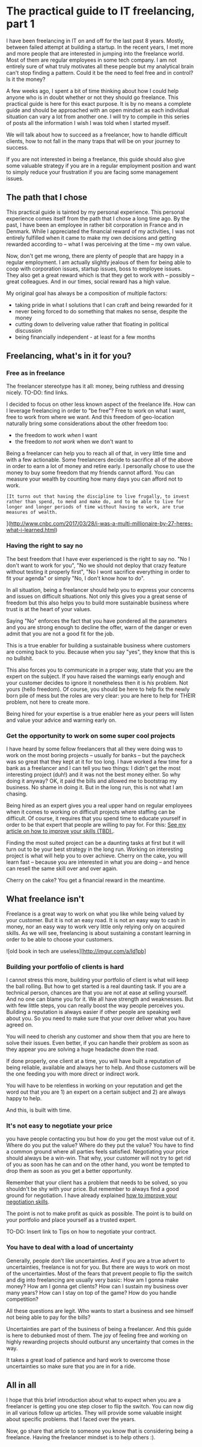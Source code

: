 # The practical guide to IT freelancing, part 1 #

I have been freelancing in IT on and off for the last past 8 years. Mostly,
between failed attempt at building a startup. In the recent years, I met more
and more people that are interested in jumping into the freelance world. Most of
them are regular employees in some tech company. I am not entirely sure of what
truly motivates all these people but my analytical brain can't stop finding a
pattern. Could it be the need to feel free and in control? Is it the money?

A few weeks ago, I spent a bit of time thinking about how I could help anyone
who is in doubt whether or not they should go freelance. This practical guide is
here for this exact purpose. It is by no means a complete guide and should be
approached with an open mindset as each individual situation can vary a lot from
another one. I will try to compile in this series of posts all the information I
wish I was told when I started myself.

We will talk about how to succeed as a freelancer, how to handle difficult
clients, how to not fall in the many traps that will be on your journey to
success.

If you are not interested in being a freelance, this guide should also
give some valuable strategy if you are in a regular employment position and want
to simply reduce your frustration if you are facing some management issues.

## The path that I chose ##

This practical guide is tainted by my personal experience. This personal
experience comes itself from the path that I chose a long time ago. By the past,
I have been an employee in rather bit corporation in France and in
Denmark. While I appreciated the financial reward of my activities, I was not
entirely fulfilled when it came to make my own decisions and getting rewarded
according to – what I was perceiving at the time – my own value.

Now, don't get me wrong, there are plenty of people that are happy in a regular
employment. I am actually slightly jealous of them for being able to coop with
corporation issues, startup issues, boss to employee issues. They also get a
great reward which is that they get to work with – possibly – great
colleagues. And in our times, social reward has a high value.


My original goal has always be a composition of multiple factors:

* taking pride in what I solutions that I can craft and being rewarded for it
* never being forced to do something that makes no sense, despite the money
* cutting down to delivering value rather that floating in political discussion
* being financially independent - at least for a few months

## Freelancing, what's in it for you? ##

### Free as in freelance ###

The freelancer stereotype has it all: money, being ruthless and dressing nicely.
TO-DO: find links.

I decided to focus on other less known aspect of the freelance life. How can I
leverage freelancing in order to "be free"? Free to work on what I want, free to
work from where we want. And this freedom of geo-location naturally bring some
considerations about the other freedom too:

* the freedom to work *when* I want
* the freedom to *not work* when we don't want to
    
Being a freelancer can help you to reach all of that, in very little time and
with a few actionable. Some freelancers decide to sacrifice all of the above in
order to earn a lot of money and retire early. I personally chose to use the
money to buy some freedom that my friends cannot afford. You can measure your
wealth by counting how many days you can afford not to work.

    [It turns out that having the discipline to live frugally, to invest rather than spend, to mend and make do, and to be able to live for longer and longer periods of time without having to work, are true measures of wealth.
](http://www.cnbc.com/2017/03/28/i-was-a-multi-millionaire-by-27-heres-what-i-learned.html)
    
### Having the right to say no ###

The best freedom that I have ever experienced is the right to say no. "No I don't
want to work for you", "No we should not deploy that crazy feature without
testing it properly first", "No I wont sacrifice everything in order to fit your
agenda" or simply "No, I don't know how to do".

In all situation, being a freelancer should help you to express your concerns
and issues on difficult situations. Not only this gives you a great sense of
freedom but this also helps you to build more sustainable business where trust is
at the heart of your values.

Saying "No" enforces the fact that you have pondered all the parameters and you
are strong enough to decline the offer, warn of the danger or even admit that
you are not a good fit for the job.

This is a true enabler for building a sustainable business where customers are
coming back to you. Because when you say "yes", they know that this is no bullshit.

This also forces you to communicate in a proper way, state that you are the
expert on the subject. If you have raised the warnings early enough and your
customer decides to ignore it nonetheless then it is *his* problem. Not yours
(hello freedom). Of course, you should be here to help fix the newly born pile
of mess but the roles are very clear: you are here to help for THEIR problem,
not here to create more.

Being hired for your expertise is a true enabler here as your peers will listen
and value your advice and warning early on.

### Get the opportunity to work on some super cool projects ###

I have heard by some fellow freelancers that all they were doing was to work on
the most boring projects – usually for banks – but the paycheck was so great
that they kept at it for too long. I have worked a few time for a bank as a
freelancer and I can tell you two things: I didn't get the most interesting
project (duh!) and it was not the best money either. So why doing it anyway? OK,
it paid the bills and allowed me to bootstrap my business. No shame in doing
it. But in the long run, this is not what I am chasing.

Being hired as an expert gives you a real upper hand on regular employees when
it comes to working on difficult projects where staffing can be difficult. Of
course, it requires that you spend time to educate yourself in order to be that
expert that people are willing to pay for. For this: [See my article on how to
improve your skills (TBD).](http://).

Finding the most suited project can be a daunting tasks at first but it will
turn out to be your best strategy in the long run. Working on interesting
project is what will help you to over achieve. Cherry on the cake, you will
learn fast – because you are interested in what you are doing – and hence can
resell the same skill over and over again.

Cherry on the cake? You get a financial reward in the meantime.

## What freelance isn't ##

Freelance is a great way to work on what you like while being valued by your
customer. But it is not an easy road. It is not an easy way to cash in money,
nor an easy way to work very little only relying only on acquired skills. As we
will see, freelancing is about sustaining a constant learning in order to be
able to choose your customers. 

![old book in tech are useless][http://imgur.com/a/Id1pb]

### Building your portfolio of clients is hard ###

I cannot stress this more, building your portfolio of client is what will keep
the ball rolling. But how to get started is a real daunting task. If you are a
technical person, chances are that you are not at ease at selling yourself. And
no one can blame you for it. We all have strength and weaknesses. But with few
little steps, you can really boost the way people perceives you. Building a
reputation is always easier if other people are speaking well about you. So you
need to make sure that your over deliver what you have agreed on.

You will need to cherish any customer and show them that you are here to solve
their issues. Even better, if you can handle their problem as soon as they appear
you are solving a huge headache down the road.

If done properly, one client at a time, you will have built a reputation of
being reliable, available and always her to help. And those customers will be
the one feeding you with more direct or indirect work.

You will have to be relentless in working on your reputation and get the word
out that you are 1) an expert on a certain subject and 2) are always happy to
help.

And this, is built with time.


### It's not easy to negotiate your price ###

you have people contacting you but how do you get the most value out of
it. Where do you put the value? Where do they put the value? You have to find a
common ground where all parties feels satisfied. Negotiating your price should
always be a win-win. That why, your customer will not try to get rid of you as
soon has he can and on the other hand, you wont be tempted to drop them as soon
as you get a better opportunity.

Remember that your client has a problem that needs to be solved, so you
shouldn't be shy with your price. But remember to always find a good ground for
negotiation. I have already explained
[how to improve your negotiation skills](http://sebastien.requiem.fr/2015/01/02/how-to-improve-your-negociation-skills.html).

The point is not to make profit as quick as possible. The point is to build on
your portfolio and place yourself as a trusted expert.

TO-DO: Insert link to Tips on how to negotiate your contract.


### You have to deal with a load of uncertainty ###

Generally, people don't like uncertainties. And if you are a true advert to
uncertainties, freelance is not for you. But there are ways to work on most of
the uncertainties. Most of the fears that prevent people to flip the switch and
dig into freelancing are usually very basic: How am I gonna make money? How am I
gonna get clients? How can I sustain my business over many years? How can I stay
on top of the game? How do you handle competition?

All these questions are legit. Who wants to start a business and see himself not
being able to pay for the bills?

Uncertainties are part of the business of being a freelancer. And this guide is
here to debunked most of them. The joy of feeling free and working on highly
rewarding projects should outburst any uncertainty that comes in the way.

It takes a great load of patience and hard work to overcome those uncertainties
so make sure that you are in for a ride.




## All in all ##

I hope that this brief introduction about what to expect when you are a
freelancer is getting you one step closer to flip the switch. You can now dig in
all various follow up articles. They will provide some valuable insight about
specific problems. that I faced over the years.

Now, go share that article to someone you know that is considering being a
freelance. Having the freelancer mindset is to help others :).
